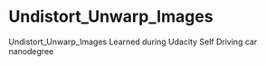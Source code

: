 # Undistort_Unwarp_Images
Undistort_Unwarp_Images Learned during Udacity Self Driving car nanodegree
